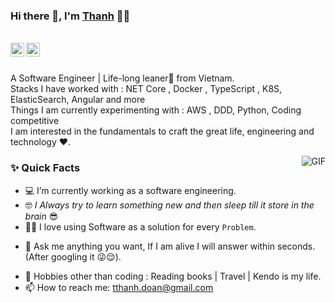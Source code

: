 ﻿### Hi there 👋, I'm [Thanh](https://github.com/thanh-doan-cko) 👨‍💻

<br/>

<a href="https://www.linkedin.com/in/thanh-doan-0a922b31/">
  <img align="left" alt="Thanh Doan's Linkedin" width="22px" src="https://cdn.jsdelivr.net/npm/simple-icons@v3/icons/linkedin.svg" />
</a>

<a href="mailto:tthanh.doan@gmail.com">
  <img align="left" alt="Thanh Doan's Email" width="22px" src="https://cdn.jsdelivr.net/npm/simple-icons@v3/icons/gmail.svg" />
</a>


<br />

<br/>

<p>
A Software Engineer | Life-long leaner🚀 from Vietnam. 
<br/>
Stacks I have worked with : NET Core , Docker , TypeScript , K8S, ElasticSearch, Angular and more
<br/>  
Things I am currently experimenting with : AWS , DDD, Python, Coding competitive
<br/>
I am interested in the fundamentals to craft the great life, engineering and technology ❤️.
</p>

<img align="right" alt="GIF" src="https://media.giphy.com/media/FoVzfcqCDSb7zCynOp/giphy.gif" />
  
### ✨ Quick Facts

- 💻 I’m currently working as a software engineering.
- :nerd_face: *I Always try to learn something new and then sleep till it store in the brain* 😎
- :technologist: I love using Software as a solution for every `Problem`.
<!--- 🤔 I’m always looking for help for my future projects and/or my coding problems.-->
- 💬 Ask me anything you want, If I am alive I will answer within seconds. (After googling it 😜😌).
<!--- ⚡️ Fun-Fact: I sgo to sleep at 7pm -->
- 🎿 Hobbies other than coding : Reading books | Travel | Kendo is my life.
- 📫 How to reach me: tthanh.doan@gmail.com
